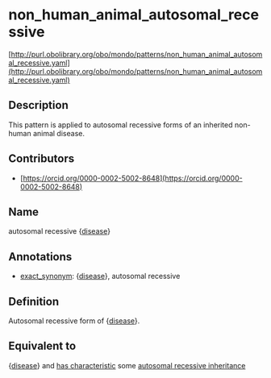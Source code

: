 # non_human_animal_autosomal_recessive 

[http://purl.obolibrary.org/obo/mondo/patterns/non_human_animal_autosomal_recessive.yaml](http://purl.obolibrary.org/obo/mondo/patterns/non_human_animal_autosomal_recessive.yaml)
## Description 

This pattern is applied to autosomal recessive forms of an inherited non-human animal disease.
## Contributors 
* [https://orcid.org/0000-0002-5002-8648](https://orcid.org/0000-0002-5002-8648) 
## Name 

autosomal recessive {[disease](http://purl.obolibrary.org/obo/MONDO_0005583)}

## Annotations 

* [exact_synonym](http://www.geneontology.org/formats/oboInOwl#hasExactSynonym): {[disease](http://purl.obolibrary.org/obo/MONDO_0005583)}, autosomal recessive

## Definition 

Autosomal recessive form of {[disease](http://purl.obolibrary.org/obo/MONDO_0005583)}.

## Equivalent to 

{[disease](http://purl.obolibrary.org/obo/MONDO_0005583)} and [has characteristic](http://purl.obolibrary.org/obo/RO_0000053) some [autosomal recessive inheritance](http://purl.obolibrary.org/obo/HP_0000007)

